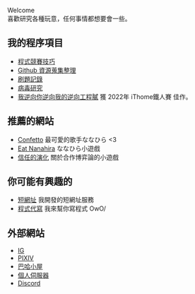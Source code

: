 <head>
  <title>Dinlon小屋</title>
  <script type="text/javascript">
        window.onblur = function() {
            document.title = "快回來QAQ";
        };
        window.onfocus = function() {
            document.title = "Dinlon小屋";
        };
    </script>

</head>

Welcome  
喜歡研究各種玩意，任何事情都想要會一些。


## 我的程序項目

- [程式競賽技巧](https://dinlon5566.github.io/Competitive-programming)
- [Github 資源蒐集整理](https://github.com/Dinlon5566/the-useful-github-resources)
- [刷題記錄](https://github.com/Dinlon5566/Problem-solving)
- [病毒研究](https://github.com/Dinlon5566/VirusStrategy)
- [我逆向你逆向我的逆向工程膩](https://ithelp.ithome.com.tw/users/20135675/ironman/5800) 獲 2022年 iThome鐵人賽 佳作。 

## 推薦的網站

- [Confetto](https://nanahira.jp/) 最可愛的歌手ななひら <3
- [Eat Nanahira](https://dinlon5566.github.io/EatNanahira/) ななひら小遊戲
- [信任的演化](https://dinlon5566.github.io/trust-zh-TW/) 關於合作博弈論的小遊戲

## 你可能有興趣的

- [短網址](https://ams.dinlon5566.com/short) 我開發的短網址服務
- [程式代寫](https://dinlon5566.github.io/file/ghostwriting) 我來幫你寫程式 OwO/

## 外部網站

- [IG](https://www.instagram.com/dinlon5566/)
- [PIXIV](https://www.pixiv.net/users/40217129)
- [巴哈小屋](https://home.gamer.com.tw/homeindex.php?owner=ton200168)
- [個人伺服器](https://ams.dinlon5566.com/)
- [Discord](https://discord.gg/UE687NvTcD)

